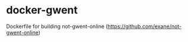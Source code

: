 # docker-gwent
Dockerfile for building not-gwent-online (https://github.com/exane/not-gwent-online)
